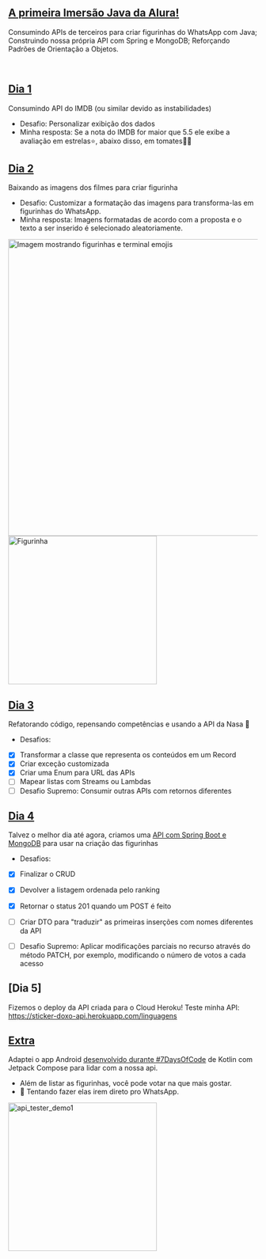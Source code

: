 ## [A primeira Imersão Java da Alura!](https://youtu.be/WdT90ffB-0Q)

Consumindo APIs de terceiros para criar figurinhas do WhatsApp com Java;
Construindo nossa própria API com Spring e MongoDB;
Reforçando Padrões de Orientação a Objetos.

 <br/>

## [Dia 1](https://github.com/git-jr/sticker-doxo-alura/tree/7e8fa690883302f7433abe4d1191aae77580ddf6)
Consumindo API do IMDB (ou similar devido as instabilidades)
- Desafio: Personalizar exibição dos dados
- Minha resposta: Se a nota do IMDB for maior que 5.5 ele exibe a avaliação em estrelas⭐, abaixo disso, em tomates🍅👀

## [Dia 2](https://github.com/git-jr/sticker-doxo-alura/tree/46b21bf1d1e23be49ca87e22d8b9318e094f3b1b)
Baixando as imagens dos filmes para criar figurinha
- Desafio: Customizar a formatação das imagens para transforma-las em figurinhas do WhatsApp.
- Minha resposta: Imagens formatadas de acordo com a proposta e o texto a ser inserido é selecionado aleatoriamente.

<img src="https://pbs.twimg.com/media/FYEsk0RWYAAvf4w?format=jpg&name=medium" alt="Imagem mostrando figurinhas e terminal emojis" width="600">
<img src="https://pbs.twimg.com/media/FYEs1d0XEAQrR_O?format=png&name=small" alt="Figurinha" width="300">



## [Dia 3](https://github.com/git-jr/sticker-doxo-alura/tree/29d46861600c5a9bb9a82cc2fa909ca36972e4a0)
Refatorando código, repensando competências e usando a API da Nasa 🚀

- Desafios:
- [x] Transformar a classe que representa os conteúdos em um Record
- [x] Criar exceção customizada
- [x] Criar uma Enum para URL das APIs
- [ ] Mapear listas com  Streams ou Lambdas
- [ ] Desafio Supremo: Consumir outras APIs com retornos diferentes

## [Dia 4](https://github.com/git-jr/sticker-doxo-alura/tree/7c7bcc586ee00f5c490f4da5de2fc8e5bbaab368)
Talvez o melhor dia até agora, criamos uma [API com Spring Boot e MongoDB](https://github.com/git-jr/api-sticker-doxo-alura) para usar na criação das figurinhas

- Desafios:
- [x] Finalizar o CRUD
- [x] Devolver a listagem ordenada pelo ranking
- [x] Retornar o status 201 quando um POST é feito
- [ ] Criar DTO para "traduzir" as primeiras inserções com nomes diferentes da API 
- [ ] Desafio Supremo: Aplicar modificações parciais no recurso através do método PATCH, por exemplo, modificando o número de votos a cada acesso


## [Dia 5]
Fizemos o deploy da API criada para o Cloud Heroku!
Teste minha API: https://sticker-doxo-api.herokuapp.com/linguagens

## [Extra](https://github.com/git-jr/DevHub/tree/api-alura)

Adaptei o app Android [desenvolvido durante #7DaysOfCode](https://github.com/git-jr/DevHub) de Kotlin com Jetpack Compose para lidar com a nossa api. 
- Além de listar as figurinhas, você pode votar na que mais gostar. 
- 🚧 Tentando fazer elas irem direto pro WhatsApp. 


<img src="https://github.com/K6pkus/Imgs/blob/main/amostra-devHub-api-alura.gif?raw=true" alt="api_tester_demo1" width="300">




